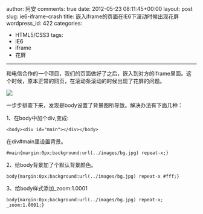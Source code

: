 author: 阿安
comments: true
date: 2012-05-23 08:11:45+00:00
layout: post
slug: ie6-iframe-crash
title: 嵌入iframe的页面在IE6下滚动时候出现花屏
wordpress_id: 422
categories:
- HTML5/CSS3
tags:
- IE6
- iframe
- 花屏
---

和电信合作的一个项目，我们的页面做好了之后，嵌入到对方的iframe里面。这个时候，原本正常的网页，在滚动条滚动的时候出现了花屏的问题。

![](/wp-content/uploads/2012/05/ie6-crash-300x266.png)

一步步排查下来，发现是body设置了背景图所导致。解决办法有下面几种：

1、在body中加个div,变成:

    
    
    <body><div id="main"></div></body>
    


在div#main里设置背景。

    
    
    #main{margin:0px;background:url(../images/bg.jpg) repeat-x;}
    





2、给body背景加了个默认背景颜色。

    
    
    body{margin:0px;background:url(../images/bg.jpg) repeat-x #fff;}
    





3、给body样式添加_zoom:1.0001

    
    
    body{margin:0px;background:url(../images/bg.jpg) repeat-x; _zoom:1.0001;}
    

